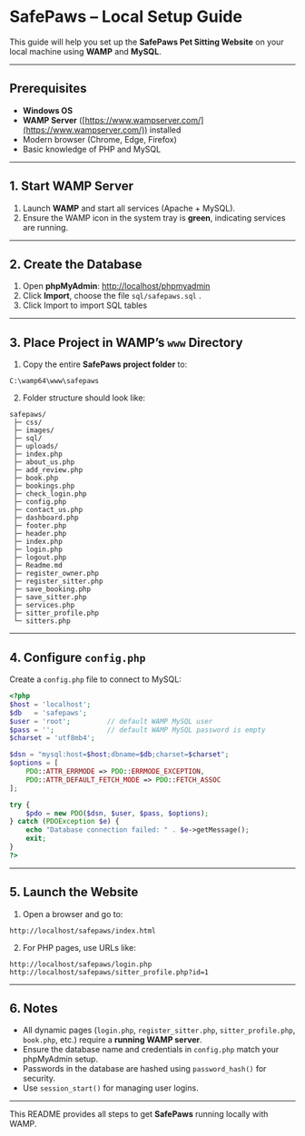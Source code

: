 # SafePaws – Local Setup Guide

This guide will help you set up the **SafePaws Pet Sitting Website** on your local machine using **WAMP** and **MySQL**.

---

## Prerequisites

* **Windows OS**
* **WAMP Server** ([https://www.wampserver.com/](https://www.wampserver.com/)) installed
* Modern browser (Chrome, Edge, Firefox)
* Basic knowledge of PHP and MySQL

---

## 1. Start WAMP Server

1. Launch **WAMP** and start all services (Apache + MySQL).
2. Ensure the WAMP icon in the system tray is **green**, indicating services are running.

---

## 2. Create the Database

1. Open **phpMyAdmin**: [http://localhost/phpmyadmin](http://localhost/phpmyadmin)
2. Click **Import**, choose the file `sql/safepaws.sql` .
3. Click Import to import SQL tables

---

## 3. Place Project in WAMP’s `www` Directory

1. Copy the entire **SafePaws project folder** to:

```
C:\wamp64\www\safepaws
```

2. Folder structure should look like:

```
safepaws/
 ├─ css/
 ├─ images/
 ├─ sql/
 ├─ uploads/
 ├─ index.php
 ├─ about_us.php
 ├─ add_review.php
 ├─ book.php
 ├─ bookings.php
 ├─ check_login.php
 ├─ config.php
 ├─ contact_us.php
 ├─ dashboard.php
 ├─ footer.php
 ├─ header.php
 ├─ index.php
 ├─ login.php
 ├─ logout.php
 ├─ Readme.md
 ├─ register_owner.php
 ├─ register_sitter.php
 ├─ save_booking.php
 ├─ save_sitter.php
 ├─ services.php
 ├─ sitter_profile.php
 └─ sitters.php
```

---

## 4. Configure `config.php`

Create a `config.php` file to connect to MySQL:

```php
<?php
$host = 'localhost';
$db   = 'safepaws';
$user = 'root';         // default WAMP MySQL user
$pass = '';             // default WAMP MySQL password is empty
$charset = 'utf8mb4';

$dsn = "mysql:host=$host;dbname=$db;charset=$charset";
$options = [
    PDO::ATTR_ERRMODE => PDO::ERRMODE_EXCEPTION,
    PDO::ATTR_DEFAULT_FETCH_MODE => PDO::FETCH_ASSOC
];

try {
    $pdo = new PDO($dsn, $user, $pass, $options);
} catch (PDOException $e) {
    echo "Database connection failed: " . $e->getMessage();
    exit;
}
?>
```

---

## 5. Launch the Website

1. Open a browser and go to:

```
http://localhost/safepaws/index.html
```

2. For PHP pages, use URLs like:

```
http://localhost/safepaws/login.php
http://localhost/safepaws/sitter_profile.php?id=1
```

---

## 6. Notes

* All dynamic pages (`login.php`, `register_sitter.php`, `sitter_profile.php`, `book.php`, etc.) require a **running WAMP server**.
* Ensure the database name and credentials in `config.php` match your phpMyAdmin setup.
* Passwords in the database are hashed using `password_hash()` for security.
* Use `session_start()` for managing user logins.

---

This README provides all steps to get **SafePaws** running locally with WAMP.
